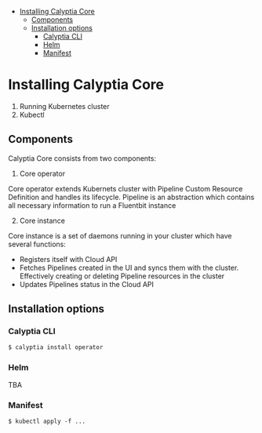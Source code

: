 <!-- TOC -->

- [Installing Calyptia Core](#installing-calyptia-core)
    - [Components](#components)
    - [Installation options](#installation-options)
        - [Calyptia CLI](#calyptia-cli)
        - [Helm](#helm)
        - [Manifest](#manifest)

<!-- /TOC -->
# Installing Calyptia Core

1. Running Kubernetes cluster
2. Kubectl 

## Components

Calyptia Core consists from two components:

1. Core operator 

Core operator extends Kubernets cluster with Pipeline Custom Resource Definition and handles its lifecycle. Pipeline is an abstraction which contains all necessary information to run a Fluentbit instance 

2. Core instance

Core instance is a set of daemons running in your cluster which have several functions: 
* Registers itself with Cloud API 
* Fetches Pipelines created in the UI and syncs them with the cluster. Effectively creating or deleting Pipeline resources in the cluster
* Updates Pipelines status in the Cloud API 


## Installation options

### Calyptia CLI 

```bash
$ calyptia install operator
```

### Helm 
TBA

### Manifest

``` 
$ kubectl apply -f ...
```


